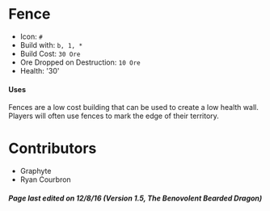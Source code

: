 Fence
=======
* Icon: `#`
* Build with: `b, 1, *`
* Build Cost: `30 Ore`
* Ore Dropped on Destruction: `10 Ore`
* Health: '30'

#### Uses

Fences are a low cost building that can be used to create a low health wall. Players will often use fences to mark the edge of their territory. 


Contributors
============
- Graphyte
- Ryan Courbron

##### Page last edited on 12/8/16 (Version 1.5, The Benovolent Bearded Dragon)
